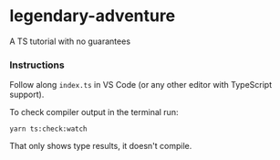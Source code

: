 # legendary-adventure

A TS tutorial with no guarantees

### Instructions

Follow along `index.ts` in VS Code (or any other editor with TypeScript support).

To check compiler output in the terminal run:

```
yarn ts:check:watch
```

That only shows type results, it doesn't compile.
